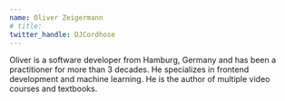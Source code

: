 ```yaml
---
name: Oliver Zeigermann
# title:
twitter_handle: DJCordhose
---
```


Oliver is a software developer from Hamburg, Germany and has been a practitioner for more than 3 decades. He specializes in frontend development and machine learning. He is the author of multiple video courses and textbooks.
